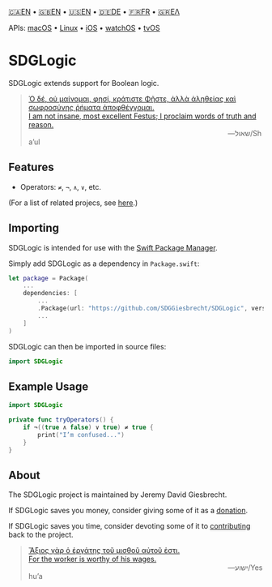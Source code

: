 <!--
 🇨🇦EN Read Me.md

 This source file is part of the SDGLogic open source project.
 https://sdggiesbrecht.github.io/SDGLogic/macOS

 Copyright ©2017 Jeremy David Giesbrecht and the SDGLogic project contributors.

 Soli Deo gloria.

 Licensed under the Apache Licence, Version 2.0.
 See http://www.apache.org/licenses/LICENSE-2.0 for licence information.
 -->

<!--
 !!!!!!! !!!!!!! !!!!!!! !!!!!!! !!!!!!! !!!!!!! !!!!!!!
 This file is managed by Workspace.
 Manual changes will not persist.
 For more information, see:
 https://github.com/SDGGiesbrecht/Workspace/blob/master/Documentation/Read‐Me.md
 !!!!!!! !!!!!!! !!!!!!! !!!!!!! !!!!!!! !!!!!!! !!!!!!!
 -->

[🇨🇦EN](🇨🇦EN%20Read%20Me.md) • [🇬🇧EN](🇬🇧EN%20Read%20Me.md) • [🇺🇸EN](🇺🇸EN%20Read%20Me.md) • [🇩🇪DE](🇩🇪DE%20Lies%20mich.md) • [🇫🇷FR](🇫🇷FR%20Lisez%20moi.md) • [🇬🇷ΕΛ](🇬🇷ΕΛ%20Με%20διαβάστε.md) <!--Skip in Jazzy-->

APIs: [macOS](https://sdggiesbrecht.github.io/SDGLogic/macOS) • [Linux](https://sdggiesbrecht.github.io/SDGLogic/Linux) • [iOS](https://sdggiesbrecht.github.io/SDGLogic/iOS) • [watchOS](https://sdggiesbrecht.github.io/SDGLogic/watchOS) • [tvOS](https://sdggiesbrecht.github.io/SDGLogic/tvOS)

# SDGLogic

SDGLogic extends support for Boolean logic.

> [Ὁ δέ, οὐ μαίνομαι, φησί, κράτιστε Φῆστε, ἀλλὰ ἀληθείας καὶ σωφροσύνης ῥήματα ἀποφθέγγομαι.<br>I am not insane, most excellent Festus; Ι proclaim words of truth and reason.](https://www.biblegateway.com/passage/?search=Acts+26&version=SBLGNT;NIV)<br>&nbsp;&nbsp;&nbsp;&nbsp;&nbsp;&nbsp;&nbsp;&nbsp;&nbsp;&nbsp;&nbsp;&nbsp;&nbsp;&nbsp;&nbsp;&nbsp;&nbsp;&nbsp;&nbsp;&nbsp;&nbsp;&nbsp;&nbsp;&nbsp;&nbsp;&nbsp;&nbsp;&nbsp;&nbsp;&nbsp;&nbsp;&nbsp;&nbsp;&nbsp;&nbsp;&nbsp;&nbsp;&nbsp;&nbsp;&nbsp;&nbsp;&nbsp;&nbsp;&nbsp;&nbsp;&nbsp;&nbsp;&nbsp;&nbsp;&nbsp;&nbsp;&nbsp;&nbsp;&nbsp;&nbsp;&nbsp;&nbsp;&nbsp;&nbsp;&nbsp;&nbsp;&nbsp;&nbsp;&nbsp;&nbsp;&nbsp;&nbsp;&nbsp;&nbsp;&nbsp;&nbsp;&nbsp;&nbsp;&nbsp;&nbsp;&nbsp;&nbsp;&nbsp;&nbsp;&nbsp;&nbsp;&nbsp;&nbsp;&nbsp;&nbsp;&nbsp;&nbsp;&nbsp;&nbsp;&nbsp;&nbsp;&nbsp;&nbsp;&nbsp;&nbsp;&nbsp;&nbsp;&nbsp;&nbsp;&nbsp;―‎שאול/Shaʼul

## Features

- Operators: `≠`, `¬`, `∧`, `∨`, etc.

(For a list of related projecs, see [here](🇨🇦EN%20Related%20Projects.md).) <!--Skip in Jazzy-->

## Importing

SDGLogic is intended for use with the [Swift Package Manager](https://swift.org/package-manager/).

Simply add SDGLogic as a dependency in `Package.swift`:

```swift
let package = Package(
    ...
    dependencies: [
        ...
        .Package(url: "https://github.com/SDGGiesbrecht/SDGLogic", versions: "1.2.0" ..< "2.0.0"),
        ...
    ]
)
```

SDGLogic can then be imported in source files:

```swift
import SDGLogic
```

## Example Usage

```swift
import SDGLogic

private func tryOperators() {
    if ¬((true ∧ false) ∨ true) ≠ true {
        print("I’m confused...")
    }
}
```

## About

The SDGLogic project is maintained by Jeremy David Giesbrecht.

If SDGLogic saves you money, consider giving some of it as a [donation](https://paypal.me/JeremyGiesbrecht).

If SDGLogic saves you time, consider devoting some of it to [contributing](https://github.com/SDGGiesbrecht/SDGLogic) back to the project.

> [Ἄξιος γὰρ ὁ ἐργάτης τοῦ μισθοῦ αὐτοῦ ἐστι.<br>For the worker is worthy of his wages.](https://www.biblegateway.com/passage/?search=Luke+10&version=SBLGNT;NIV)<br>&nbsp;&nbsp;&nbsp;&nbsp;&nbsp;&nbsp;&nbsp;&nbsp;&nbsp;&nbsp;&nbsp;&nbsp;&nbsp;&nbsp;&nbsp;&nbsp;&nbsp;&nbsp;&nbsp;&nbsp;&nbsp;&nbsp;&nbsp;&nbsp;&nbsp;&nbsp;&nbsp;&nbsp;&nbsp;&nbsp;&nbsp;&nbsp;&nbsp;&nbsp;&nbsp;&nbsp;&nbsp;&nbsp;&nbsp;&nbsp;&nbsp;&nbsp;&nbsp;&nbsp;&nbsp;&nbsp;&nbsp;&nbsp;&nbsp;&nbsp;&nbsp;&nbsp;&nbsp;&nbsp;&nbsp;&nbsp;&nbsp;&nbsp;&nbsp;&nbsp;&nbsp;&nbsp;&nbsp;&nbsp;&nbsp;&nbsp;&nbsp;&nbsp;&nbsp;&nbsp;&nbsp;&nbsp;&nbsp;&nbsp;&nbsp;&nbsp;&nbsp;&nbsp;&nbsp;&nbsp;&nbsp;&nbsp;&nbsp;&nbsp;&nbsp;&nbsp;&nbsp;&nbsp;&nbsp;&nbsp;&nbsp;&nbsp;&nbsp;&nbsp;&nbsp;&nbsp;&nbsp;&nbsp;&nbsp;&nbsp;―‎ישוע/Yeshuʼa
